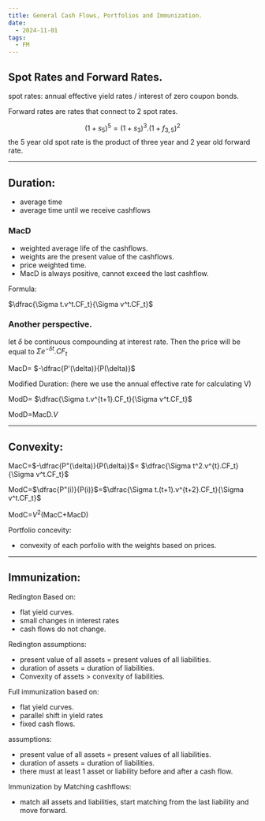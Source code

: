 ```yaml
---
title: General Cash Flows, Portfolios and Immunization.
date:
  - 2024-11-01
tags:
  - FM
---
```

## Spot Rates and Forward Rates.

spot rates: annual effective yield rates / interest of zero coupon bonds.

Forward rates are rates that connect to 2 spot rates.

$$
(1+s_5)^5=(1+s_3)^3.(1+f_{3,5})^2
$$
the 5 year old spot rate is the product of three year and 2 year old forward rate.


---

## Duration:
- average time
- average time until we receive cashflows

### MacD
- weighted average life of the cashflows.
- weights are the present value of the cashflows.
- price weighted time.
- MacD is always positive, cannot exceed the last cashflow.

Formula:

$\dfrac{\Sigma t.v^t.CF_t}{\Sigma v^t.CF_t}$

### Another perspective.
 let $\delta$ be continuous compounding at interest rate. Then the price will be equal to $\Sigma e^{-\delta t}.CF_t$

MacD= $-\dfrac{P'(\delta)}{P(\delta)}$

Modified Duration:
(here we use the annual effective rate for calculating V)

ModD= $\dfrac{\Sigma t.v^{t+1}.CF_t}{\Sigma v^t.CF_t}$

ModD=MacD.$V$

---

## Convexity:

MacC=$-\dfrac{P"(\delta)}{P(\delta)}$= $\dfrac{\Sigma t^2.v^{t}.CF_t}{\Sigma v^t.CF_t}$


ModC=$\dfrac{P"(i)}{P(i)}$=$\dfrac{\Sigma t.(t+1).v^{t+2}.CF_t}{\Sigma v^t.CF_t}$


ModC=$V^2$(MacC+MacD)


Portfolio concevity:
- convexity of each porfolio with the weights based on prices.

---

## Immunization:

Redington Based on:
- flat yield curves.
- small changes in interest rates
- cash flows do not change.

Redington assumptions:
- present value of all assets = present values of all liabilities.
- duration of assets = duration of liabilities.
- Convexity of assets > convexity of liabilities.

Full immunization based on:
- flat yield curves.
- parallel shift in yield rates
- fixed cash flows.

assumptions:
- present value of all assets = present values of all liabilities.
- duration of assets = duration of liabilities.
- there must at least 1 asset or liability before and after a cash flow.

Immunization by Matching cashflows:
- match all assets and liabilities, start matching from the last liability and move forward.
